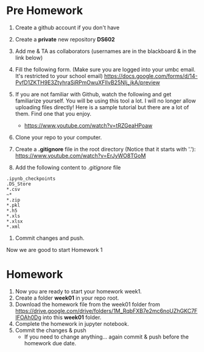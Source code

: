 # Pre Homework
1. Create a github account if you don't have
2. Create a __private__ new repository __DS602__
3. Add me & TA as collaborators (usernames are in the blackboard & in the link below)
4. Fill the following form. (Make sure you are logged into your umbc email. It's restricted to your school email)
https://docs.google.com/forms/d/14-PvfD1ZKTH9E3ZtyhraSiRPmOwuXFIlvB25Nlj_jkA/preview

5. If you are not familiar with Github, watch the following and get familiarize yourself. You will be using this tool a lot. I will no longer allow uploading files directly! Here is a sample tutorial but there are a lot of them. Find one that you enjoy.
   *   https://www.youtube.com/watch?v=tRZGeaHPoaw

6. Clone your repo to your computer.
7. Create a __.gitignore__ file in the root directory (Notice that it starts with '.'): https://www.youtube.com/watch?v=ErJyWO8TGoM

8. Add the following content to _.gitignore_ file
```
.ipynb_checkpoints
.DS_Store
*.csv
~*
*.zip
*.pkl
*.h5
*.xls
*.xlsx
*.xml
```

1. Commit changes and push.

Now we are good to start Homework 1
# Homework

1. Now you are ready to start your homework week1.
1. Create a folder __week01__ in your repo root. 
2. Download the homework file from the week01 folder from https://drive.google.com/drive/folders/1M_RqbFXB7e2mc6noUZhGKC7FIFOAh0Dg into this __week01__ folder. 
3. Complete the homework in jupyter notebook.
4. Commit the changes & push 
   * If you need to change anything... again commit & push before the homework due date.